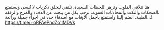 هنا تتلاقى القلوب وتزهر اللحظات السعيدة. نلتقي لنخلق ذكريات لا تُنسى ونستمتع بالضحكات والنكت والمحادثات العفوية. نرحب بكل من يبحث عن الدفء والمرح والرفقة الطيبة. انضم إلينا واستمتع بأجمل الأوقات مع أصدقاء جدد في أجواء جميلة ورائعة...!
https://t.me/+oRFAePndZo1lMDVk
